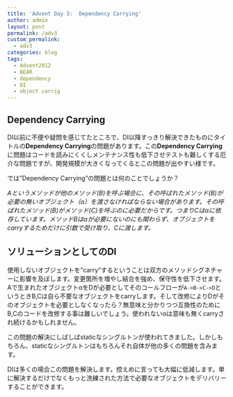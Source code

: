 ```yaml
---
title: 'Advent Day 3:  Dependency Carrying'
author: admin
layout: post
permalink: /adv3
custom_permalink:
  - adv3
categories: blog
tags:
  - Advent2012
  - BEAR
  - dependency
  - DI
  - object carrig
---
```


## Dependency Carrying

DI以前に不便や疑問を感じてたところで、DI以降すっきり解決できたものにタイトルの**Dependency Carrying**の問題があります。この**Dependency Carrying**に問題はコードを読みにくくしメンテナンス性も低下させテストも難しくする厄介な問題ですが、開発規模が大きくなってくるとこの問題が出やすい様です。

では&#8221;Dependency Carrying&#8221;の問題とは何のことでしょうか？

*Aというメソッドが他のメソッド(B)を呼ぶ場合に、その呼ばれたメソッド(B)が必要の無いオブジェクト（α）を渡さなければならない場合があります。その呼ばれたメソッド(B)がメソッド(C)を呼ぶのに必要だからです。つまりCはαに依存しています。メソッドBはαが必要にないのにも関わらず、オブジェクトをcarryするためだけに引数で受け取り、Cに渡します。*

## ソリューションとしてのDI

使用しないオブジェクトを&#8221;carry&#8221;するということは双方のメソッドシグネチャーに影響を及ぼします。変更箇所を増やし結合を強め、保守性を低下させます。Aで生まれたオブジェクトαをDが必要としてそのコールフローが`A->B->C->D`というときB,Cは自ら不要なオブジェクトをcarryします。そして改修によりDがそのオブジェクトを必要としなくなったら？無意味と分かりつつ互換性のためにB,Cのコードを改修する事は難しいでしょう。使われないαは意味も無くcarryされ続けるかもしれません。

この問題の解決にしばしばstaticなシングルトンが使われてきました。しかしもちろん、staticなシングルトンはもちろんそれ自体が他の多くの問題を含みます。

DIは多くの場合この問題を解決します。控えめに言っても大幅に低減します。単に解決するだけでなくもっと洗練された方法で必要なオブジェクトをデリバリーすることができます。
